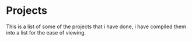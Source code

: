 # Projects
This is a list of some of the projects that i have done, i have compiled them into a list for the ease of viewing.
